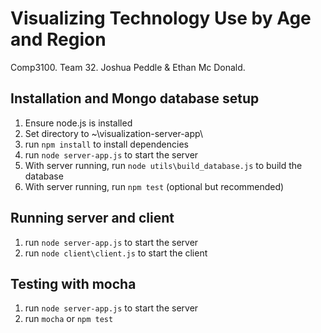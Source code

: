 # Visualizing Technology Use by Age and Region


Comp3100. Team 32. Joshua Peddle &amp; Ethan Mc Donald.

## Installation and Mongo database setup

1. Ensure node.js is installed
2. Set directory to ~\visualization-server-app\
3. run `npm install` to install dependencies 
4. run `node server-app.js` to start the server
5. With server running, run `node utils\build_database.js` to build the database
6. With server running, run `npm test`  (optional but recommended)
   

## Running server and client

1. run `node server-app.js`  to start the server
2. run `node client\client.js` to start the client

## Testing with mocha

1. run `node server-app.js`  to start the server
2. run `mocha` or `npm test`